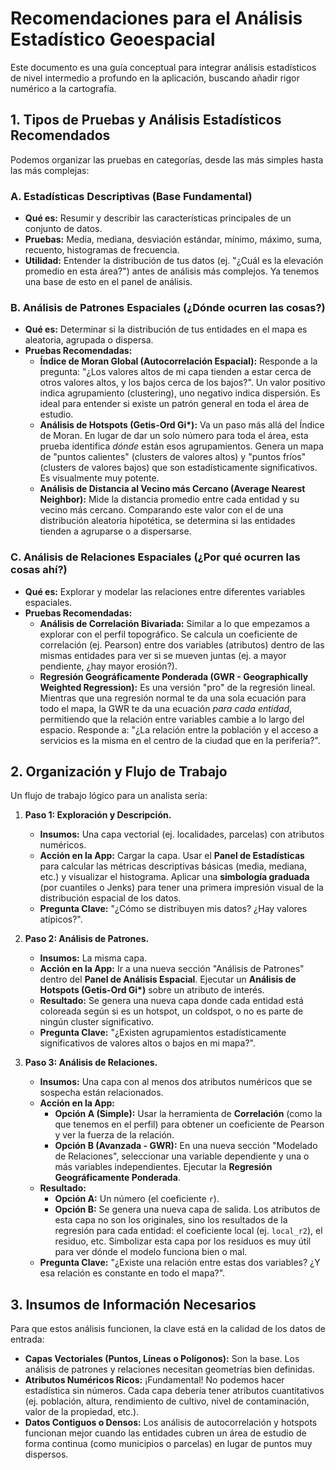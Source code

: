 # Recomendaciones para el Análisis Estadístico Geoespacial

Este documento es una guía conceptual para integrar análisis estadísticos de nivel intermedio a profundo en la aplicación, buscando añadir rigor numérico a la cartografía.

## 1. Tipos de Pruebas y Análisis Estadísticos Recomendados

Podemos organizar las pruebas en categorías, desde las más simples hasta las más complejas:

### A. Estadísticas Descriptivas (Base Fundamental)
*   **Qué es:** Resumir y describir las características principales de un conjunto de datos.
*   **Pruebas:** Media, mediana, desviación estándar, mínimo, máximo, suma, recuento, histogramas de frecuencia.
*   **Utilidad:** Entender la distribución de tus datos (ej. "¿Cuál es la elevación promedio en esta área?") antes de análisis más complejos. Ya tenemos una base de esto en el panel de análisis.

### B. Análisis de Patrones Espaciales (¿Dónde ocurren las cosas?)
*   **Qué es:** Determinar si la distribución de tus entidades en el mapa es aleatoria, agrupada o dispersa.
*   **Pruebas Recomendadas:**
    *   **Índice de Moran Global (Autocorrelación Espacial):** Responde a la pregunta: "¿Los valores altos de mi capa tienden a estar cerca de otros valores altos, y los bajos cerca de los bajos?". Un valor positivo indica agrupamiento (clustering), uno negativo indica dispersión. Es ideal para entender si existe un patrón general en toda el área de estudio.
    *   **Análisis de Hotspots (Getis-Ord Gi\*):** Va un paso más allá del Índice de Moran. En lugar de dar un solo número para toda el área, esta prueba identifica *dónde* están esos agrupamientos. Genera un mapa de "puntos calientes" (clusters de valores altos) y "puntos fríos" (clusters de valores bajos) que son estadísticamente significativos. Es visualmente muy potente.
    *   **Análisis de Distancia al Vecino más Cercano (Average Nearest Neighbor):** Mide la distancia promedio entre cada entidad y su vecino más cercano. Comparando este valor con el de una distribución aleatoria hipotética, se determina si las entidades tienden a agruparse o a dispersarse.

### C. Análisis de Relaciones Espaciales (¿Por qué ocurren las cosas ahí?)
*   **Qué es:** Explorar y modelar las relaciones entre diferentes variables espaciales.
*   **Pruebas Recomendadas:**
    *   **Análisis de Correlación Bivariada:** Similar a lo que empezamos a explorar con el perfil topográfico. Se calcula un coeficiente de correlación (ej. Pearson) entre dos variables (atributos) dentro de las mismas entidades para ver si se mueven juntas (ej. a mayor pendiente, ¿hay mayor erosión?).
    *   **Regresión Geográficamente Ponderada (GWR - Geographically Weighted Regression):** Es una versión "pro" de la regresión lineal. Mientras que una regresión normal te da una sola ecuación para todo el mapa, la GWR te da una ecuación *para cada entidad*, permitiendo que la relación entre variables cambie a lo largo del espacio. Responde a: "¿La relación entre la población y el acceso a servicios es la misma en el centro de la ciudad que en la periferia?".

## 2. Organización y Flujo de Trabajo

Un flujo de trabajo lógico para un analista sería:

1.  **Paso 1: Exploración y Descripción.**
    *   **Insumos:** Una capa vectorial (ej. localidades, parcelas) con atributos numéricos.
    *   **Acción en la App:** Cargar la capa. Usar el **Panel de Estadísticas** para calcular las métricas descriptivas básicas (media, mediana, etc.) y visualizar el histograma. Aplicar una **simbología graduada** (por cuantiles o Jenks) para tener una primera impresión visual de la distribución espacial de los datos.
    *   **Pregunta Clave:** "¿Cómo se distribuyen mis datos? ¿Hay valores atípicos?".

2.  **Paso 2: Análisis de Patrones.**
    *   **Insumos:** La misma capa.
    *   **Acción en la App:** Ir a una nueva sección "Análisis de Patrones" dentro del **Panel de Análisis Espacial**. Ejecutar un **Análisis de Hotspots (Getis-Ord Gi\*)** sobre un atributo de interés.
    *   **Resultado:** Se genera una nueva capa donde cada entidad está coloreada según si es un hotspot, un coldspot, o no es parte de ningún cluster significativo.
    *   **Pregunta Clave:** "¿Existen agrupamientos estadísticamente significativos de valores altos o bajos en mi mapa?".

3.  **Paso 3: Análisis de Relaciones.**
    *   **Insumos:** Una capa con al menos dos atributos numéricos que se sospecha están relacionados.
    *   **Acción en la App:**
        *   **Opción A (Simple):** Usar la herramienta de **Correlación** (como la que tenemos en el perfil) para obtener un coeficiente de Pearson y ver la fuerza de la relación.
        *   **Opción B (Avanzada - GWR):** En una nueva sección "Modelado de Relaciones", seleccionar una variable dependiente y una o más variables independientes. Ejecutar la **Regresión Geográficamente Ponderada**.
    *   **Resultado:**
        *   **Opción A:** Un número (el coeficiente `r`).
        *   **Opción B:** Se genera una nueva capa de salida. Los atributos de esta capa no son los originales, sino los resultados de la regresión para cada entidad: el coeficiente local (ej. `local_r2`), el residuo, etc. Simbolizar esta capa por los residuos es muy útil para ver dónde el modelo funciona bien o mal.
    *   **Pregunta Clave:** "¿Existe una relación entre estas dos variables? ¿Y esa relación es constante en todo el mapa?".

## 3. Insumos de Información Necesarios

Para que estos análisis funcionen, la clave está en la calidad de los datos de entrada:

*   **Capas Vectoriales (Puntos, Líneas o Polígonos):** Son la base. Los análisis de patrones y relaciones necesitan geometrías bien definidas.
*   **Atributos Numéricos Ricos:** ¡Fundamental! No podemos hacer estadística sin números. Cada capa debería tener atributos cuantitativos (ej. población, altura, rendimiento de cultivo, nivel de contaminación, valor de la propiedad, etc.).
*   **Datos Contiguos o Densos:** Los análisis de autocorrelación y hotspots funcionan mejor cuando las entidades cubren un área de estudio de forma continua (como municipios o parcelas) en lugar de puntos muy dispersos.

